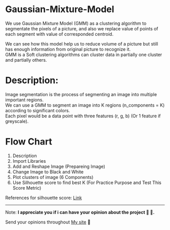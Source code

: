 # Gaussian-Mixture-Model
We use Gaussian Mixture Model (GMM) as a clustering algorithm to segmentate the pixels of a picture, and also we replace value of points of each segment with value of corresponded centroid.  

We can see how this model help us to reduce volume of a picture but still has enough information from original picture to recognize it.  
GMM is a Soft clustering algorithms can cluster data in partially one cluster and partially others.

# Description:  
Image segmentation is the process of segmenting an image into multiple important regions.  
We can use a GMM to segment an image into K regions (n_components = K) according to significant colors.  
Each pixel would be a data point with three features (r, g, b) (Or 1 feature if greyscale).  

# Flow Chart
1. Description
2. Import Libraries
3. Add and Reshape Image (Prepareing Image)
4. Change Image to Black and White
5. Plot clusters of image (6 Components)
6. Use Silhouette score to find best K (For Practice Purpose and Test This Score Metric)



References for silhouette score: [Link](https://scikit-learn.org/stable/modules/clustering.html#silhouette-coefficient)

---

Note: **I appreciate you if i can have your opinion about the project 🍾 😬.**  

Send your opinions throughout [My site]('mrpintime.github.io/') :love_letter:
